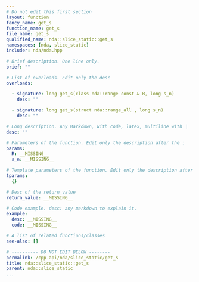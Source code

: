 ```yaml
---
# Do not edit this first section
layout: function
fancy_name: get_s
function_name: get_s
file_name: get_s
qualified_name: nda::slice_static::get_s
namespaces: [nda, slice_static]
includer: nda/nda.hpp

# Brief description. One line only.
brief: ""

# List of overloads. Edit only the desc
overloads:

  - signature: long get_s(class nda::range const & R, long s_n)
    desc: ""

  - signature: long get_s(struct nda::range_all , long s_n)
    desc: ""

# Long description. Any Markdown, with code, latex, multiline with |
desc: ""

# Parameters of the function. Edit only the description after the :
params:
  R: __MISSING__
  s_n: __MISSING__

# Template parameters of the function. Edit only the description after the :
tparams:
  {}

# Desc of the return value
return_value: __MISSING__

# Code example. desc: any markdown to explain it.
example:
  desc: __MISSING__
  code: __MISSING__

# A list of related functions/classes
see-also: []

# ---------- DO NOT EDIT BELOW --------
permalink: /cpp-api/nda/slice_static/get_s
title: nda::slice_static::get_s
parent: nda::slice_static
...
```



